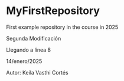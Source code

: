 # MyFirstRepository
First example repository in the course
in 2025

Segunda Modificación


Llegando a línea 8


14/enero/2025

Autor: Keila Vasthi Cortés
